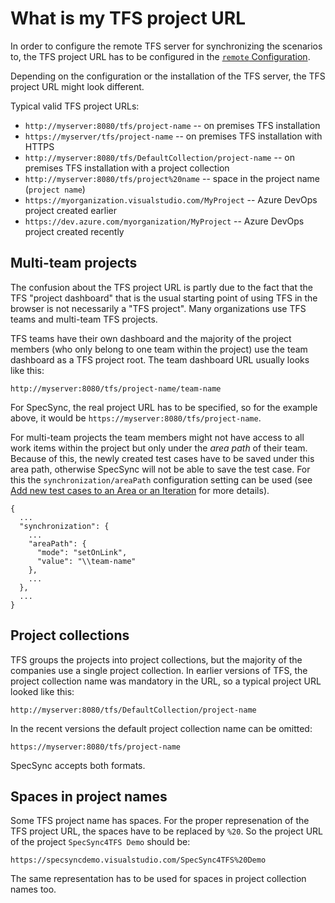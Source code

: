 # What is my TFS project URL

In order to configure the remote TFS server for synchronizing the scenarios to, the TFS project URL has to be configured in the [`remote` Configuration](../configuration/configuration-remote.md).

Depending on the configuration or the installation of the TFS server, the TFS project URL might look different.

Typical valid TFS project URLs:

* `http://myserver:8080/tfs/project-name` -- on premises TFS installation
* `https://myserver/tfs/project-name` -- on premises TFS installation with HTTPS
* `http://myserver:8080/tfs/DefaultCollection/project-name` -- on premises TFS installation with a project collection
* `http://myserver:8080/tfs/project%20name` -- space in the project name \(`project name`\)
* `https://myorganization.visualstudio.com/MyProject` -- Azure DevOps project created earlier
* `https://dev.azure.com/myorganization/MyProject` -- Azure DevOps project created recently

## Multi-team projects

The confusion about the TFS project URL is partly due to the fact that the TFS "project dashboard" that is the usual starting point of using TFS in the browser is not necessarily a "TFS project". Many organizations use TFS teams and multi-team TFS projects.

TFS teams have their own dashboard and the majority of the project members \(who only belong to one team within the project\) use the team dashboard as a TFS project root. The team dashboard URL usually looks like this:

```text
http://myserver:8080/tfs/project-name/team-name
```

For SpecSync, the real project URL has to be specified, so for the example above, it would be `https://myserver:8080/tfs/project-name`.

For multi-team projects the team members might not have access to all work items within the project but only under the _area path_ of their team. Because of this, the newly created test cases have to be saved under this area path, otherwise SpecSync will not be able to save the test case. For this the `synchronization/areaPath` configuration setting can be used \(see [Add new test cases to an Area or an Iteration](add-new-test-cases-to-an-area-or-an-iteration.md) for more details\).

```text
{
  ...
  "synchronization": {
    ...
    "areaPath": {
      "mode": "setOnLink",
      "value": "\\team-name"
    },
    ...
  },
  ...
}
```

## Project collections

TFS groups the projects into project collections, but the majority of the companies use a single project collection. In earlier versions of TFS, the project collection name was mandatory in the URL, so a typical project URL looked like this:

```text
http://myserver:8080/tfs/DefaultCollection/project-name
```

In the recent versions the default project collection name can be omitted:

```text
https://myserver:8080/tfs/project-name
```

SpecSync accepts both formats.

## Spaces in project names

Some TFS project name has spaces. For the proper represenation of the TFS project URL, the spaces have to be replaced by `%20`. So the project URL of the project `SpecSync4TFS Demo` should be:

```text
https://specsyncdemo.visualstudio.com/SpecSync4TFS%20Demo
```

The same representation has to be used for spaces in project collection names too.

